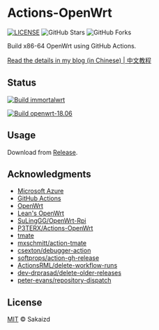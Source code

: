 # Actions-OpenWrt

[![LICENSE](https://img.shields.io/github/license/mashape/apistatus.svg?style=flat-square&label=LICENSE)](https://github.com/Sakaizd/Actions-LEDE/blob/main/LICENSE)
![GitHub Stars](https://img.shields.io/github/stars/P3TERX/Actions-OpenWrt.svg?style=flat-square&label=Stars&logo=github)
![GitHub Forks](https://img.shields.io/github/forks/P3TERX/Actions-OpenWrt.svg?style=flat-square&label=Forks&logo=github)

Build x86-64 OpenWrt using GitHub Actions.

[Read the details in my blog (in Chinese) | 中文教程](https://p3terx.com/archives/build-openwrt-with-github-actions.html)

## Status
[![Build immortalwrt](https://github.com/Sakaizd/Build_x86_OpenWrt/actions/workflows/immortalwrt.yml/badge.svg)](https://github.com/Sakaizd/Build_x86_OpenWrt/actions/workflows/immortalwrt.yml)

[![Build openwrt-18.06](https://github.com/Sakaizd/Build_x86_OpenWrt/actions/workflows/openwrt-18.06.yml/badge.svg)](https://github.com/Sakaizd/Build_x86_OpenWrt/actions/workflows/openwrt-18.06.yml)

## Usage

Download from [Release](https://github.com/Sakaizd/Actions-LEDE/releases).


## Acknowledgments

- [Microsoft Azure](https://azure.microsoft.com)
- [GitHub Actions](https://github.com/features/actions)
- [OpenWrt](https://github.com/openwrt/openwrt)
- [Lean's OpenWrt](https://github.com/coolsnowwolf/lede)
- [SuLingGG/OpenWrt-Rpi](https://github.com/SuLingGG/OpenWrt-Rpi)   
- [P3TERX/Actions-OpenWrt](https://github.com/P3TERX/Actions-OpenWrt)
- [tmate](https://github.com/tmate-io/tmate)
- [mxschmitt/action-tmate](https://github.com/mxschmitt/action-tmate)
- [csexton/debugger-action](https://github.com/csexton/debugger-action)
- [softprops/action-gh-release](https://github.com/softprops/action-gh-release)
- [ActionsRML/delete-workflow-runs](https://github.com/ActionsRML/delete-workflow-runs)
- [dev-drprasad/delete-older-releases](https://github.com/dev-drprasad/delete-older-releases)
- [peter-evans/repository-dispatch](https://github.com/peter-evans/repository-dispatch)

## License

[MIT](https://github.com/Sakaizd/Actions-LEDE/blob/main/LICENSE) © Sakaizd
